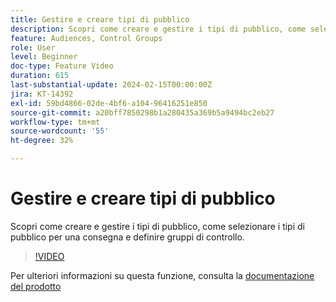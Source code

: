 ```yaml
---
title: Gestire e creare tipi di pubblico
description: Scopri come creare e gestire i tipi di pubblico, come selezionare i tipi di pubblico per una consegna e definire gruppi di controllo.
feature: Audiences, Control Groups
role: User
level: Beginner
doc-type: Feature Video
duration: 615
last-substantial-update: 2024-02-15T00:00:00Z
jira: KT-14392
exl-id: 59bd4866-02de-4bf6-a104-96416251e850
source-git-commit: a20bff7850298b1a280435a369b5a9494bc2eb27
workflow-type: tm+mt
source-wordcount: '55'
ht-degree: 32%

---
```


# Gestire e creare tipi di pubblico

Scopri come creare e gestire i tipi di pubblico, come selezionare i tipi di pubblico per una consegna e definire gruppi di controllo.

>[!VIDEO](https://video.tv.adobe.com/v/3453210/?learn=on&captions=ita)

Per ulteriori informazioni su questa funzione, consulta la [documentazione del prodotto](https://experienceleague.adobe.com/docs/campaign-web/v8/audiences/audiences/create-audience.html?lang=it)
